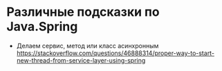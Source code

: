 # Различные подсказки по Java.Spring

- Делаем сервис, метод или класс асинхронным
https://stackoverflow.com/questions/46888314/proper-way-to-start-new-thread-from-service-layer-using-spring